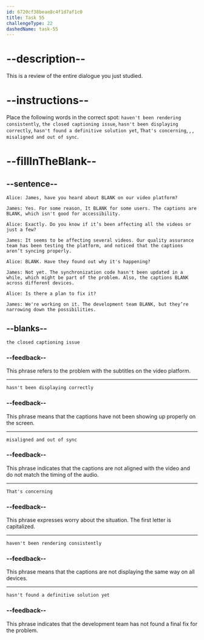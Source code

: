 ```yaml
---
id: 6720cf38beae8c4f1d7af1c0
title: Task 55
challengeType: 22
dashedName: task-55
---
```


# --description--

This is a review of the entire dialogue you just studied.

# --instructions--

Place the following words in the correct spot: `haven't been rendering consistently`, `the closed captioning issue`, `hasn't been displaying correctly`, `hasn't found a definitive solution yet`, `That's concerning`, , , `misaligned and out of sync`.

# --fillInTheBlank--

## --sentence--

`Alice: James, have you heard about BLANK on our video platform?`

`James: Yes. For some reason, It BLANK for some users. The captions are BLANK, which isn't good for accessibility.`

`Alice: Exactly. Do you know if it’s been affecting all the videos or just a few?`

`James: It seems to be affecting several videos. Our quality assurance team has been testing the platform, and noticed that the captions aren’t syncing properly.`

`Alice: BLANK. Have they found out why it's happening?`

`James: Not yet. The synchronization code hasn't been updated in a while, which might be part of the problem. Also, the captions BLANK across different devices.`

`Alice: Is there a plan to fix it?`

`James: We're working on it. The development team BLANK, but they’re narrowing down the possibilities.`

## --blanks--

`the closed captioning issue`

### --feedback--

This phrase refers to the problem with the subtitles on the video platform.

---

`hasn't been displaying correctly`

### --feedback--

This phrase means that the captions have not been showing up properly on the screen.

---

`misaligned and out of sync`

### --feedback--

This phrase indicates that the captions are not aligned with the video and do not match the timing of the audio.

---

`That's concerning`

### --feedback--

This phrase expresses worry about the situation. The first letter is capitalized.

---

`haven't been rendering consistently`

### --feedback--

This phrase means that the captions are not displaying the same way on all devices.

---

`hasn't found a definitive solution yet`

### --feedback--

This phrase indicates that the development team has not found a final fix for the problem.
